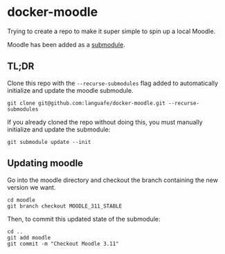 # docker-moodle

Trying to create a repo to make it super simple to spin up a local Moodle.

Moodle has been added as a [submodule](https://git-scm.com/book/en/v2/Git-Tools-Submodules).

## TL;DR

Clone this repo with the `--recurse-submodules` flag added to automatically initialize and update the moodle submodule.

```
git clone git@github.com:languafe/docker-moodle.git --recurse-submodules
```

If you already cloned the repo without doing this, you must manually initialize and update the submodule:

```
git submodule update --init
```

## Updating moodle

Go into the moodle directory and checkout the branch containing the new version we want.

```
cd moodle
git branch checkout MOODLE_311_STABLE
```

Then, to commit this updated state of the submodule:

```
cd ..
git add moodle
git commit -m "Checkout Moodle 3.11"
```
